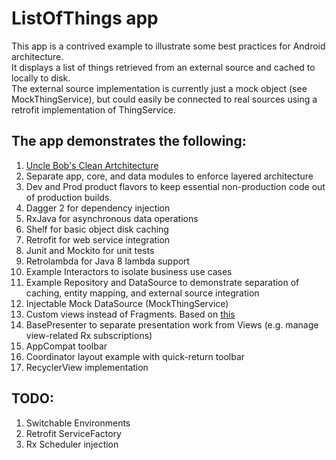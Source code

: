 # ListOfThings app
This app is a contrived example to illustrate some best practices for Android architecture.  
It displays a list of things retrieved from an external source and cached to locally to disk.  
The external source implementation is currently just a mock object (see MockThingService), 
but could easily be connected to real sources using a retrofit implementation of ThingService.

  
 
## The app demonstrates the following:
1. [Uncle Bob's Clean Artchitecture](https://blog.8thlight.com/uncle-bob/2012/08/13/the-clean-architecture.html)
2. Separate app, core, and data modules to enforce layered architecture 
2. Dev and Prod product flavors to keep essential non-production code out of production builds. 
3. Dagger 2 for dependency injection
4. RxJava for asynchronous data operations
5. Shelf for basic object disk caching
6. Retrofit for web service integration
7. Junit and Mockito for unit tests
8. Retrolambda for Java 8 lambda support
2. Example Interactors to isolate business use cases
2. Example Repository and DataSource to demonstrate separation of caching, entity mapping, and external source integration
2. Injectable Mock DataSource (MockThingService)
9. Custom views instead of Fragments.  Based on [this](https://corner.squareup.com/2014/10/advocating-against-android-fragments.html) 
10. BasePresenter to separate presentation work from Views (e.g. manage view-related Rx subscriptions)
10. AppCompat toolbar
11. Coordinator layout example with quick-return toolbar
12. RecyclerView implementation



##  TODO:
1. Switchable Environments
2. Retrofit ServiceFactory
3. Rx Scheduler injection



